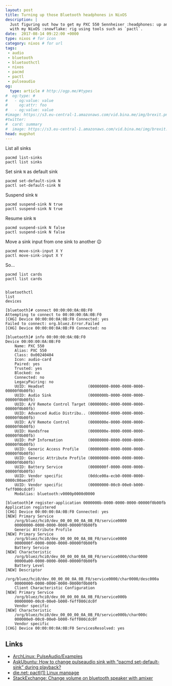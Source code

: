 ```yaml
---
layout: post
title: Turning up those Bluetooth headphones in NixOS
description: |
  Just figuring out how to get my PXC 550 Sennheiser :headphones: up and running
  with my NixOS :snowflake: rig using tools such as `pactl`.
date:  2017-08-14 09:22:00 +0000
type: nixos # for icon
category: nixos # for url
tags:
 - audio
 - bluetooth
 - bluetoothctl
 - nixos
 - pacmd
 - pactl
 - pulseaudio
og:
  type: article # http://ogp.me/#types
#  og:type: #
#   - og:value: value
#     og:attr: foo
#   - og:value: value
#image: https://s3.eu-central-1.amazonaws.com/vid.bina.me/img/brexit.png
#twitter:
#  card: summary
#  image: https://s3.eu-central-1.amazonaws.com/vid.bina.me/img/brexit.png
head: mugshot
---
```


List all sinks

    pacmd list-sinks
    pactl list sinks

Set sink `N` as default sink

    pacmd set-default-sink N
    pactl set-default-sink N

Suspend sink `N`

    pacmd suspend-sink N true
    pactl suspend-sink N true

Resume sink `N`

    pacmd suspend-sink N false
    pactl suspend-sink N false

Move a sink input from one sink to another :wink:

    pacmd move-sink-input X Y
    pactl move-sink-input X Y

So...

    pacmd list cards
    pactl list cards


    bluetoothctl
    list
    devices

```
[bluetooth]# connect 00:00:00:0A:0B:F0
Attempting to connect to 00:00:00:0A:0B:F0
[CHG] Device 00:00:00:0A:0B:F0 Connected: yes
Failed to connect: org.bluez.Error.Failed
[CHG] Device 00:00:00:0A:0B:F0 Connected: no
```

```
[bluetooth]# info 00:00:00:0A:0B:F0
Device 00:00:00:0A:0B:F0
	Name: PXC 550
	Alias: PXC 550
	Class: 0x00240404
	Icon: audio-card
	Paired: yes
	Trusted: yes
	Blocked: no
	Connected: no
	LegacyPairing: no
	UUID: Headset                   (00000000-0000-0000-0000-00000f0b00fb)
	UUID: Audio Sink                (0000000b-0000-0000-0000-00000f0b00fb)
	UUID: A/V Remote Control Target (0000000c-0000-0000-0000-00000f0b00fb)
	UUID: Advanced Audio Distribu.. (0000000d-0000-0000-0000-00000f0b00fb)
	UUID: A/V Remote Control        (0000000e-0000-0000-0000-00000f0b00fb)
	UUID: Handsfree                 (0000000e-0000-0000-0000-00000f0b00fb)
	UUID: PnP Information           (00000000-0000-0000-0000-00000f0b00fb)
	UUID: Generic Access Profile    (00000000-0000-0000-0000-00000f0b00fb)
	UUID: Generic Attribute Profile (00000000-0000-0000-0000-00000f0b00fb)
	UUID: Battery Service           (0000000f-0000-0000-0000-00000f0b00fb)
	UUID: Vendor specific           (0ddce00a-ecb0-0000-0000-0000c00aec0f)
	UUID: Vendor specific           (00000000-00c0-00e0-b000-feff000cdc0f)
	Modalias: bluetooth:v0000p0000d0000
```

```
[bluetooth]# register-application 0000000b-0000-0000-0000-00000f0b00fb
Application registered
[CHG] Device 00:00:00:0A:0B:F0 Connected: yes
[NEW] Primary Service
	/org/bluez/hci0/dev_00_00_00_0A_0B_F0/service0000
	00000000-0000-0000-0000-00000f0b00fb
	Generic Attribute Profile
[NEW] Primary Service
	/org/bluez/hci0/dev_00_00_00_0A_0B_F0/service0000
	0000000f-0000-0000-0000-00000f0b00fb
	Battery Service
[NEW] Characteristic
	/org/bluez/hci0/dev_00_00_00_0A_0B_F0/service0000/char0000
	00000a00-0000-0000-0000-00000f0b00fb
	Battery Level
[NEW] Descriptor
	/org/bluez/hci0/dev_00_00_00_0A_0B_F0/service0000/char0000/desc000a
	00000000-0000-0000-0000-00000f0b00fb
	Client Characteristic Configuration
[NEW] Primary Service
	/org/bluez/hci0/dev_00_00_00_0A_0B_F0/service000b
	00000000-00c0-00e0-b000-feff000cdc0f
	Vendor specific
[NEW] Characteristic
	/org/bluez/hci0/dev_00_00_00_0A_0B_F0/service000b/char000c
	000000e0-00c0-00e0-b000-feff000cdc0f
	Vendor specific
[CHG] Device 00:00:00:0A:0B:F0 ServicesResolved: yes
```

## Links

- [ArchLinux: PulseAudio/Examples][arch-pa]
- [AskUbuntu: How to change pulseaudio sink with “pacmd set-default-sink” during playback?][so-71863]
- [die.net: pactl(1) Linux manpage][pactl-man]
- [StackExchange: Change volume on bluetooth speaker with amixer][se-340766]

[so-71863]: https://askubuntu.com/questions/71863/how-to-change-pulseaudio-sink-with-pacmd-set-default-sink-during-playback#72076
[arch-pa]: https://wiki.archlinux.org/index.php/PulseAudio/Examples
[pactl-man]: https://linux.die.net/man/1/pactl
[se-340766]:https://unix.stackexchange.com/questions/340766/change-volume-on-bluetooth-speaker-with-amixer/340794
[x]:https://askubuntu.com/questions/765233/pulseaudio-fails-to-set-card-profile-to-a2dp-sink-how-can-i-see-the-logs-and#773391
